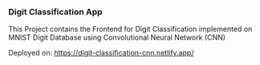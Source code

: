 ### Digit Classification App

This Project contains the Frontend for Digit Classification implemented on MNIST Digit Database using Convolutional Neural Network (CNN)


Deployed on: https://digit-classification-cnn.netlify.app/